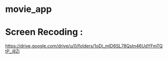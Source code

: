 # movie_app

# Screen Recoding :
https://drive.google.com/drive/u/0/folders/1oDj_mID6SL78Qstn46UdYFmTQtP_j8Zi
